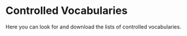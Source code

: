 # Controlled Vocabularies

Here you can look for and download the lists of controlled vocabularies.
